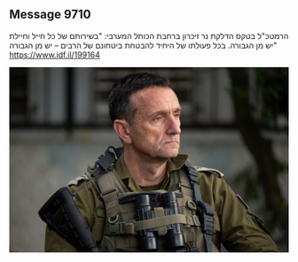 ## Message 9710

הרמטכ"ל בטקס הדלקת נר זיכרון ברחבת הכותל המערבי:
"בשירותם של כל חייל וחיילת יש מן הגבורה. בכל פעולתו של היחיד להבטחת ביטחונם של הרבים – יש מן הגבורה"
https://www.idf.il/199164

![Photo](9710/9710_photo.jpg)
